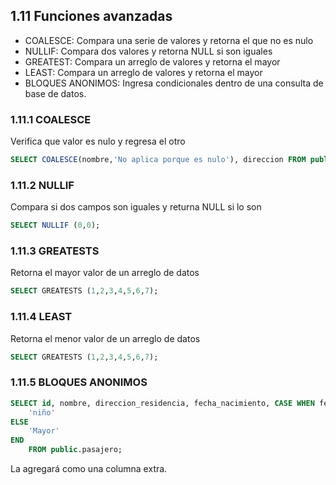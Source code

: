 ## 1.11 Funciones avanzadas

-   COALESCE: Compara una serie de valores y retorna el que no es nulo
-   NULLIF: Compara dos valores y retorna NULL si son iguales
-   GREATEST: Compara un arreglo de valores y retorna el mayor
-   LEAST: Compara un arreglo de valores y retorna el mayor
-   BLOQUES ANONIMOS: Ingresa condicionales dentro de una consulta de base de
    datos.

### 1.11.1 COALESCE

Verifica que valor es nulo y regresa el otro

``` sql
SELECT COALESCE(nombre,'No aplica porque es nulo'), direccion FROM public.pasajero WHERE id = 1;
```

### 1.11.2 NULLIF

Compara si dos campos son iguales y returna NULL si lo son

``` sql
SELECT NULLIF (0,0);
```

### 1.11.3 GREATESTS

Retorna el mayor valor de un arreglo de datos

``` sql
SELECT GREATESTS (1,2,3,4,5,6,7);
```

### 1.11.4 LEAST

Retorna el menor valor de un arreglo de datos

``` sql
SELECT GREATESTS (1,2,3,4,5,6,7);
```

### 1.11.5 BLOQUES ANONIMOS

``` sql
SELECT id, nombre, direccion_residencia, fecha_nacimiento, CASE WHEN fecha_nacimiento > '2015-01-01'
    'niño'
ELSE
    'Mayor'
END 
    FROM public.pasajero;
```

La agregará como una columna extra.

